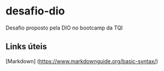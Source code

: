 # desafio-dio
Desafio proposto pela DIO no bootcamp da TQI

## Links úteis 

[Markdown] (https://www.markdownguide.org/basic-syntax/)
